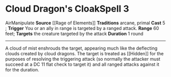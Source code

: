 ﻿---
actions: '[reaction]'
area: null
bloodline: null
component: null
cost: null
deity: null
domain: null
duration: 1 round
element: Air
heighten: null
heighten_level: '3'
id: '1314'
lesson: null
level: '3'
mystery: null
name: Cloud Dragon's Cloak
patron_theme: null
range: 60 feet
rarity: Common
requirement: null
saving_throw: null
school: null
source: '[[DATABASE/source/Rage of Elements|Rage of Elements]]'
target: the creature targeted by the attack
tradition:
- Arcane
- Primal
trait:
- '[[DATABASE/trait/Air|Air]]'
- '[[DATABASE/trait/Manipulate|Manipulate]]'
trigger: You or an ally in range is targeted by a ranged attack.
type: Spell

---
# Cloud Dragon's Cloak<span class="item-type">Spell 3</span>

<span class="item-trait">Air</span><span class="item-trait">Manipulate</span>
**Source** [[Rage of Elements]]
**Traditions** arcane, primal
**Cast** <span class="action-icon">5</span> ; **Trigger** You or an ally in range is targeted by a ranged attack.
**Range** 60 feet; **Targets** the creature targeted by the attack
**Duration** 1 round

---
A cloud of mist enshrouds the target, appearing much like the deflecting clouds created by cloud dragons. The target is treated as [[Hidden]] for the purposes of resolving the triggering attack (so normally the attacker must succeed at a DC 11 flat check to target it) and all ranged attacks against it for the duration.